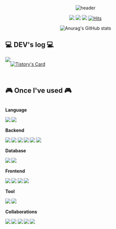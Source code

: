 <div align=center>
  
![header](https://capsule-render.vercel.app/api?type=rounded&color=timeGradient&text=Welcome%20to%20Inseon's%20GitHub%20👋&animation=twinkling&fontSize=40&fontAlignY=50&fontAlign=50&height=180)


<a href="https://www.notion.so/Kang-In-Seon-300e88caa49a456b841c8ba9dfae9ca3" target="_blank"><img src="https://img.shields.io/badge/notion-333333?style=plastic&logo=notion&logoColor=white"/></a>
<a href="https://inseow.tistory.com/" target="_blank"><img src="https://img.shields.io/badge/Blog-000000?style=plastic&logo=tistory&logoColor=white"/></a>
<img src="https://img.shields.io/badge/insk2323@gmail.com-EA4335?style=plastic&logo=gmail&logoColor=white"/></a>
[![Hits](https://hits.seeyoufarm.com/api/count/incr/badge.svg?url=https%3A%2F%2Fgithub.com%2Fpopipopipoi&count_bg=%23D580B5&title_bg=%239C7171&icon=&icon_color=%23E7E7E7&title=hits&edge_flat=false)](https://hits.seeyoufarm.com)

![Anurag's GitHub stats](https://github-readme-stats.vercel.app/api?username=popipopipoi&show_icons=true&theme=rose)

</div>

## 💻 DEV's log 💻
<div style="display:flex; flex-direction:row;">
    <a href="https://"https://inseow.tistory.com/">
        <img src="https://img.shields.io/badge/Tistory-000000?style=for-the-badge&logo=Tistory&logoColor=white"> 
    </a>
  
[![Tistory's Card](https://github-readme-tistory-card.vercel.app/api?name=inseow&theme=default)](https://lnseow.tistory.com/)
</div><br>

## 🎮 Once I've used 🎮
<div style="display:flex; flex-direction:column; align-items:flex-start;">
  <!-- Language -->
  <p><strong>Language</p>
    <div>
      <img src="https://img.shields.io/badge/Java-007396?style=for-the-badge&logo=Java&logoColor=white">
      <img src="https://img.shields.io/badge/javascript-F7DF1E?style=for-the-badge&logo=javascript&logoColor=white"/>
    </div>
    <!-- Backend -->
    <p><strong>Backend</strong></p>
    <div>
        <img src="https://img.shields.io/badge/spring-6DB33F?style=for-the-badge&logo=spring&logoColor=white"/>
        <img src="https://img.shields.io/badge/Spring Boot-6DB33F?style=for-the-badge&logo=spring boot&logoColor=white"> 
        <img src="https://img.shields.io/badge/apachetomcat-F8DC75?style=for-the-badge&logo=apachetomcat&logoColor=white">
        <img src="https://img.shields.io/badge/MyBtist-FF0000?style=for-the-badge">
      <img src="https://img.shields.io/badge/Spring Data JPA-6DB33F?style=for-the-badge">
      <img src="https://img.shields.io/badge/Rest API-009688?style=for-the-badge">
    </div>
    <!-- Database -->
    <p><strong>Database</strong></p>
    <div>
        <img src="https://img.shields.io/badge/oracle-F80000?style=for-the-badge&logo=oracle&logoColor=white"> 
        <img src="https://img.shields.io/badge/mysql-4479A1?style=for-the-badge&logo=mysql&logoColor=white">
    </div>
    <!-- Server 
    <p><strong>Server</strong></p>
    <div>
        <img src="https://img.shields.io/badge/linux-FCC624?style=for-the-badge&logo=linux&logoColor=black"> 
        <img src="https://img.shields.io/badge/apache tomcat-F8DC75?style=for-the-badge&logo=apachetomcat&logoColor=black">
        <img src="https://img.shields.io/badge/Amazon AWS-232F3E?style=for-the-badge&logo=amazon aws&logoColor=white"> 
    </div> -->
    <!-- Frontend -->
    <p><strong>Frontend</strong></p>
    <div>
        <img src="https://img.shields.io/badge/html5-E34F26?style=for-the-badge&logo=html5&logoColor=white"> 
        <img src="https://img.shields.io/badge/css-1572B6?style=for-the-badge&logo=css3&logoColor=white"> 
        <img src="https://img.shields.io/badge/jquery-0769AD?style=for-the-badge&logo=jquery&logoColor=white"/>
        <img src="https://img.shields.io/badge/react-61DAFB?style=for-the-badge&logo=react&logoColor=white">
    </div>
    <!-- Tool -->
    <p><strong>Tool</strong></p>
    <div>
        <img src="https://img.shields.io/badge/intellijidea-000000?style=for-the-badge&logo=intellijidea&logoColor=white">
        <img src="https://img.shields.io/badge/visualstudiocode-007ACC?style=for-the-badge&logo=visualstudiocode&logoColor=white"/>
    </div>
       <!-- Collaborations -->
    <p><strong>Collaborations</strong></p>
    <div>
        <img src="https://img.shields.io/badge/github-181717?style=for-the-badge&logo=github&logoColor=white"> 
        <img src="https://img.shields.io/badge/slack-4A154B?style=for-the-badge&logo=slack&logoColor=white"> 
        <img src="https://img.shields.io/badge/notion-000000?style=for-the-badge&logo=notion&logoColor=white"/>
        <img src="https://img.shields.io/badge/figma-F24E1E?style=for-the-badge&logo=figma&logoColor=white">
        <img src="https://img.shields.io/badge/discord-5865F2?style=for-the-badge&logo=discord&logoColor=white">
    </div>
    <br>
</div>
